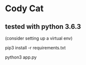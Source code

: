 # Cody Cat

## tested with python 3.6.3

(consider setting up a virtual env)

pip3 install -r requirements.txt

python3 app.py

